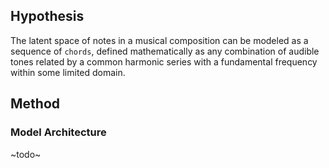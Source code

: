 ## Hypothesis
The latent space of notes in a musical composition can be modeled as a sequence of `chords`, defined mathematically as any combination of audible tones related by a common harmonic series with a fundamental frequency within some limited domain.

## Method
### Model Architecture
~todo~